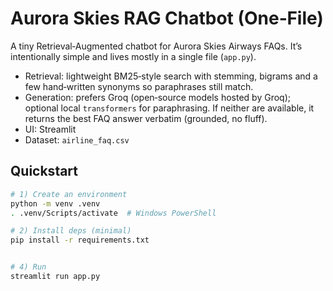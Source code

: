 # Aurora Skies RAG Chatbot (One‑File)

A tiny Retrieval‑Augmented chatbot for Aurora Skies Airways FAQs. It’s intentionally simple and lives mostly in a single file (`app.py`).

- Retrieval: lightweight BM25‑style search with stemming, bigrams and a few hand‑written synonyms so paraphrases still match.
- Generation: prefers Groq (open‑source models hosted by Groq); optional local `transformers` for paraphrasing. If neither are available, it returns the best FAQ answer verbatim (grounded, no fluff).
- UI: Streamlit
- Dataset: `airline_faq.csv`

## Quickstart

```bash
# 1) Create an environment
python -m venv .venv
. .venv/Scripts/activate  # Windows PowerShell

# 2) Install deps (minimal)
pip install -r requirements.txt


# 4) Run
streamlit run app.py
```